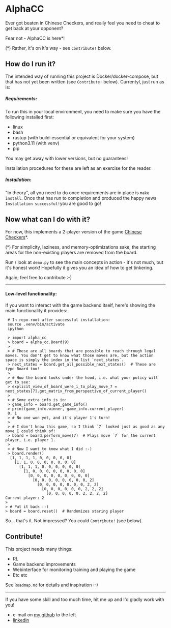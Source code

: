 # AlphaCC

Ever got beaten in Chinese Checkers, and really feel you need to cheat to get back at your opponent?

Fear not - AlphaCC is here*!

(*) Rather, it's on it's way - see `Contribute!` below.

## How do I run it?

The intended way of running this project is Docker/docker-compose, but that has not yet been written (see `Contribute!` below). Currentyl, just run as is:

##### Requirements:
To run this in your local environment, you need to make sure you have the following installed first:

- linux
- bash
- rustup (with build-essential or equivalent for your system)
- python3.11 (with venv)
- pip

You may get away with lower versions, but no guarantees!

Installation procedures for these are left as an exercise for the reader.

##### Installation:
"In theory", all you need to do once requirements are in place is `make install`. Once that has run to completion and produced the happy news `Installation successful!`you are good to go!

## Now what can I do with it?

For now, this implements a 2-player version of the game [Chinese Checkers](https://en.wikipedia.org/wiki/Chinese_checkers)*.

(*) For simplicity, laziness, and memory-optimizations sake, the starting areas for the non-existing players are removed from the board.

Run / look at `demo.py` to see the main concepts in action - it's not much, but it's honest work! Hopefully it gives you an idea of how to get tinkering.

Again; feel free to contribute :-)

---

#### Low-level functionality:
If you want to interact with the game backend itself, here's showing the main functionality it provides:
```
 # In repo-root after successful installation:
 source .venv/bin/activate
 ipython

 > import alpha_cc
 > board = alpha_cc.Board(9)
 >
 > # These are all boards that are possible to reach through legal moves. You don't get to know what those moves are, but the action space is simply the index in the list `next_states`.
 > next_states = board.get_all_possible_next_states()  # These are type Board too!
 >
 > # How the board looks under the hood, i.e. what your policy will get to see:
 > explicit_view_of_board_were_i_to_play_move_7 = next_states[7].get_matrix_from_perspective_of_current_player()
 >
 > # Some extra info is in:
 > game_info = board.get_game_info()
 > print(game_info.winner, game_info.current_player)
 0, 1
 > # No one won yet, and it's player 1's turn!
 >
 > # I don't know this game, so I think `7` looked just as good as any move I could think of!
 > board = board.perform_move(7)  # Plays move `7` for the current player, i.e. player 1.
 >
 > # Now I want to know what I did :-)
 > board.render()
  [1, 1, 1, 1, 0, 0, 0, 0, 0]
    [1, 1, 0, 0, 0, 0, 0, 0, 0]
      [1, 1, 1, 0, 0, 0, 0, 0, 0]
        [1, 0, 0, 0, 0, 0, 0, 0, 0]
          [0, 0, 0, 0, 0, 0, 0, 0, 0]
            [0, 0, 0, 0, 0, 0, 0, 0, 2]
              [0, 0, 0, 0, 0, 0, 0, 2, 2]
                [0, 0, 0, 0, 0, 0, 2, 2, 2]
                  [0, 0, 0, 0, 0, 2, 2, 2, 2]
Current player: 2
>
> # Put it back :-)
> board = board.reset()  # Randomizes staring player
```
So... that's it. Not impressed? You could  `Contribute!` (see below).

## Contribute!
This project needs many things:
- RL
- Game backend improvements
- Webinterface for monitoring training and playing the game
- Etc etc

See `Roadmap.md` for details and inspiration :-)

---
If you have some skill and too much time, hit me up and I'd gladly work with you!
- e-mail on [my github](https://www.github.com/mightypirate1/) to the left
- [linkedin](https://www.linkedin.com/in/martin-frisk-9674981ab/)
